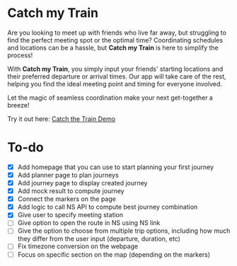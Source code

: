 # Catch my Train

Are you looking to meet up with friends who live far away, but struggling to find the perfect meeting spot or the optimal time? Coordinating schedules and locations can be a hassle, but **Catch my Train** is here to simplify the process!

With **Catch my Train**, you simply input your friends' starting locations and their preferred departure or arrival times. Our app will take care of the rest, helping you find the ideal meeting point and timing for everyone involved.

Let the magic of seamless coordination make your next get-together a breeze!

Try it out here: [Catch the Train Demo](https://catch-my-train.vercel.app/)

# To-do
 
- [X] Add homepage that you can use to start planning your first journey
- [X] Add planner page to plan journeys
- [X] Add journey page to display created journey
- [X] Add mock result to compute journey 
- [X] Connect the markers on the page
- [X] Add logic to call NS API to compute best journey combination
- [X] Give user to specify meeting station
- [ ] Give option to open the route in NS using NS link
- [ ] Give the option to choose from multiple trip options, including how much they differ from the user input (departure, duration, etc)
- [ ] Fix timezone conversion on the webpage
- [ ] Focus on specific section on the map (depending on the markers)